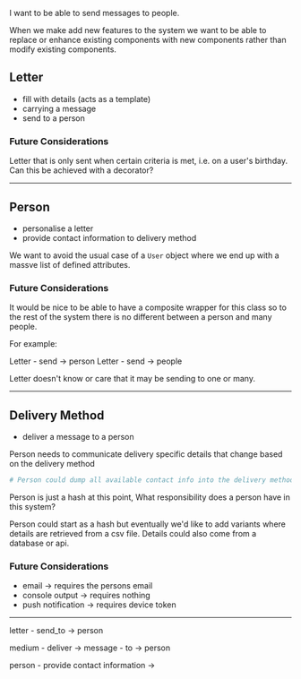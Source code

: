 I want to be able to send messages to people.

When we make add new features to the system we want to be able to replace or enhance existing components with new components rather than modify existing components.

## Letter

- fill with details (acts as a template)
- carrying a message
- send to a person

### Future Considerations

Letter that is only sent when certain criteria is met, i.e. on a user's birthday. Can this be achieved with a decorator?

---

## Person

- personalise a letter
- provide contact information to delivery method

We want to avoid the usual case of a `User` object where we end up with a massve list of defined attributes.

### Future Considerations

It would be nice to be able to have a composite wrapper for this class so to the rest of the system there is no different between a person and many people.

For example:

Letter - send -> person
Letter - send -> people

Letter doesn't know or care that it may be sending to one or many.

---

## Delivery Method

- deliver a message to a person

Person needs to communicate delivery specific details that change based on the delivery method

```ruby
# Person could dump all available contact info into the delivery method?
```
Person is just a hash at this point, What responsibility does a person have in this system?

Person could start as a hash but eventually we'd like to add variants where details are retrieved from a csv file. Details could also come from a database or api. 

### Future Considerations

- email -> requires the persons email
- console output -> requires nothing
- push notification -> requires device token


---

letter - send_to -> person

medium - deliver -> message - to -> person

person - provide contact information -> 




        
